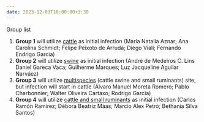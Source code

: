 ```yaml
---
date: 2023-12-03T10:00:00+3:30
---
```

Group list 

1. <strong>Group 1</strong> will utilize <u>cattle</u> as initial infection (María Natalia Aznar; Ana Carolina Schmidt; Felipe Peixoto de Arruda; Diego Viali; Fernando Endrigo Garcia)
3. <strong>Group 2</strong> will utilize <u>swine</u> as initial infection (André de Medeiros C. Lins
Daniel Gareca Vaca;
Guilherme Marques;
Luz Jacqueline Aguilar Narváez)
4. <strong>Group 3</strong>  will utilize <u>multispecies</u> (cattle swine and small ruminants) site, but infection will start in cattle (Álvaro Manuel Moreta Romero;
Pablo Charbonnier;
Walter Oliveira Cartaxo;
Rodrigo Garcia)
5. <strong>Group 4</strong> will utilize <u>cattle and small ruminants</u> as initial infection (Carlos Ramón Ramirez;
Débora Beatriz Máas;
Marcio Alex Petró;
Bethania Silva Santos)

